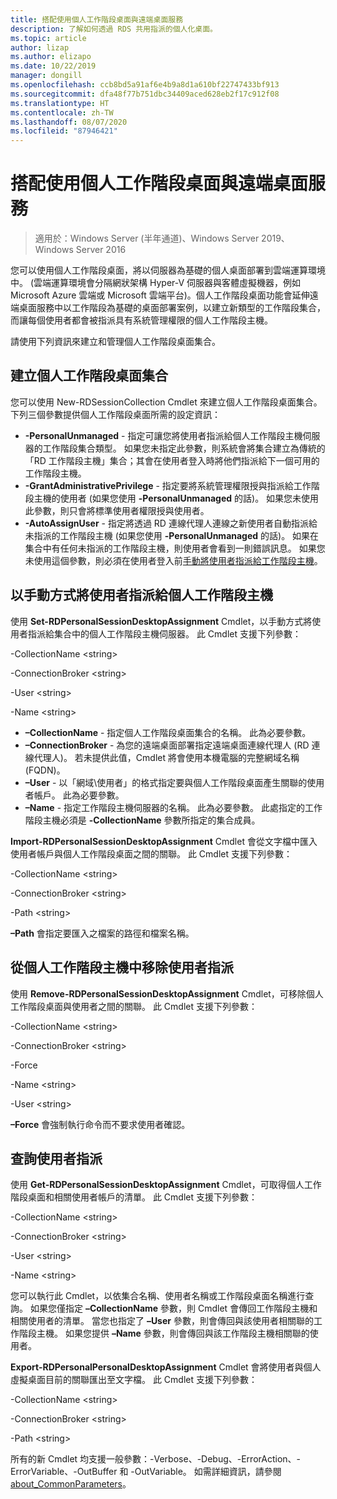 ```yaml
---
title: 搭配使用個人工作階段桌面與遠端桌面服務
description: 了解如何透過 RDS 共用指派的個人化桌面。
ms.topic: article
author: lizap
ms.author: elizapo
ms.date: 10/22/2019
manager: dongill
ms.openlocfilehash: ccb8bd5a91af6e4b9a8d1a610bf22747433bf913
ms.sourcegitcommit: dfa48f77b751dbc34409aced628eb2f17c912f08
ms.translationtype: HT
ms.contentlocale: zh-TW
ms.lasthandoff: 08/07/2020
ms.locfileid: "87946421"
---
```

# <a name="use-personal-session-desktops-with-remote-desktop-services"></a>搭配使用個人工作階段桌面與遠端桌面服務

>適用於：Windows Server (半年通道)、Windows Server 2019、Windows Server 2016

您可以使用個人工作階段桌面，將以伺服器為基礎的個人桌面部署到雲端運算環境中。  (雲端運算環境會分隔網狀架構 Hyper-V 伺服器與客體虛擬機器，例如 Microsoft Azure 雲端或 Microsoft 雲端平台)。個人工作階段桌面功能會延伸遠端桌面服務中以工作階段為基礎的桌面部署案例，以建立新類型的工作階段集合，而讓每個使用者都會被指派具有系統管理權限的個人工作階段主機。

請使用下列資訊來建立和管理個人工作階段桌面集合。

## <a name="create-a-personal-session-desktop-collection"></a>建立個人工作階段桌面集合

您可以使用 New-RDSessionCollection Cmdlet 來建立個人工作階段桌面集合。 下列三個參數提供個人工作階段桌面所需的設定資訊：

- **-PersonalUnmanaged** - 指定可讓您將使用者指派給個人工作階段主機伺服器的工作階段集合類型。 如果您未指定此參數，則系統會將集合建立為傳統的「RD 工作階段主機」集合；其會在使用者登入時將他們指派給下一個可用的工作階段主機。
- **-GrantAdministrativePrivilege** - 指定要將系統管理權限授與指派給工作階段主機的使用者 (如果您使用 **-PersonalUnmanaged** 的話)。 如果您未使用此參數，則只會將標準使用者權限授與使用者。
- **-AutoAssignUser** - 指定將透過 RD 連線代理人連線之新使用者自動指派給未指派的工作階段主機 (如果您使用 **-PersonalUnmanaged** 的話)。 如果在集合中有任何未指派的工作階段主機，則使用者會看到一則錯誤訊息。 如果您未使用這個參數，則必須在使用者登入前[手動將使用者指派給工作階段主機](#manually-assign-a-user-to-a-personal-session-host)。

## <a name="manually-assign-a-user-to-a-personal-session-host"></a>以手動方式將使用者指派給個人工作階段主機
使用 **Set-RDPersonalSessionDesktopAssignment** Cmdlet，以手動方式將使用者指派給集合中的個人工作階段主機伺服器。 此 Cmdlet 支援下列參數：

-CollectionName \<string\>

-ConnectionBroker \<string\>

-User \<string\>

-Name \<string\>

- **–CollectionName** - 指定個人工作階段桌面集合的名稱。 此為必要參數。
- **–ConnectionBroker** - 為您的遠端桌面部署指定遠端桌面連線代理人 (RD 連線代理人)。 若未提供此值，Cmdlet 將會使用本機電腦的完整網域名稱 (FQDN)。
- **–User** - 以「網域\使用者」的格式指定要與個人工作階段桌面產生關聯的使用者帳戶。 此為必要參數。
- **–Name** - 指定工作階段主機伺服器的名稱。 此為必要參數。 此處指定的工作階段主機必須是 **-CollectionName** 參數所指定的集合成員。

**Import-RDPersonalSessionDesktopAssignment** Cmdlet 會從文字檔中匯入使用者帳戶與個人工作階段桌面之間的關聯。 此 Cmdlet 支援下列參數：

-CollectionName \<string\>

-ConnectionBroker \<string\>

-Path \<string>

**–Path** 會指定要匯入之檔案的路徑和檔案名稱。

## <a name="removing-a-user-assignment-from-a-personal-session-host"></a>從個人工作階段主機中移除使用者指派
使用 **Remove-RDPersonalSessionDesktopAssignment** Cmdlet，可移除個人工作階段桌面與使用者之間的關聯。 此 Cmdlet 支援下列參數：

-CollectionName \<string\>

-ConnectionBroker \<string\>

-Force

-Name \<string\>

-User \<string\>

**–Force** 會強制執行命令而不要求使用者確認。

## <a name="query-user-assignments"></a>查詢使用者指派
使用 **Get-RDPersonalSessionDesktopAssignment** Cmdlet，可取得個人工作階段桌面和相關使用者帳戶的清單。 此 Cmdlet 支援下列參數：

-CollectionName \<string\>

-ConnectionBroker \<string\>

-User \<string\>

-Name \<string\>

您可以執行此 Cmdlet，以依集合名稱、使用者名稱或工作階段桌面名稱進行查詢。 如果您僅指定 **–CollectionName** 參數，則 Cmdlet 會傳回工作階段主機和相關使用者的清單。 當您也指定了 **–User** 參數，則會傳回與該使用者相關聯的工作階段主機。 如果您提供 **–Name** 參數，則會傳回與該工作階段主機相關聯的使用者。


**Export-RDPersonalPersonalDesktopAssignment** Cmdlet 會將使用者與個人虛擬桌面目前的關聯匯出至文字檔。 此 Cmdlet 支援下列參數：

-CollectionName \<string\>

-ConnectionBroker \<string\>

-Path \<string\>


所有的新 Cmdlet 均支援一般參數：-Verbose、-Debug、-ErrorAction、-ErrorVariable、-OutBuffer 和 -OutVariable。 如需詳細資訊，請參閱 [about_CommonParameters](https://go.microsoft.com/fwlink/p/?LinkID=113216)。
